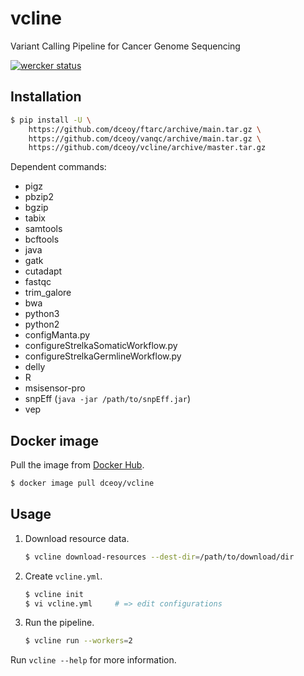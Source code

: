 vcline
======

Variant Calling Pipeline for Cancer Genome Sequencing

[![wercker status](https://app.wercker.com/status/7e550a64d29cd12d0c2eef936867f9be/s/master "wercker status")](https://app.wercker.com/project/byKey/7e550a64d29cd12d0c2eef936867f9be)

Installation
------------

```sh
$ pip install -U \
    https://github.com/dceoy/ftarc/archive/main.tar.gz \
    https://github.com/dceoy/vanqc/archive/main.tar.gz \
    https://github.com/dceoy/vcline/archive/master.tar.gz
```

Dependent commands:

- pigz
- pbzip2
- bgzip
- tabix
- samtools
- bcftools
- java
- gatk
- cutadapt
- fastqc
- trim_galore
- bwa
- python3
- python2
- configManta.py
- configureStrelkaSomaticWorkflow.py
- configureStrelkaGermlineWorkflow.py
- delly
- R
- msisensor-pro
- snpEff (`java -jar /path/to/snpEff.jar`)
- vep

Docker image
------------

Pull the image from [Docker Hub](https://hub.docker.com/r/dceoy/vcline/).

```sh
$ docker image pull dceoy/vcline
```

Usage
-----

1.  Download resource data.

    ```sh
    $ vcline download-resources --dest-dir=/path/to/download/dir
    ```

2.  Create `vcline.yml`.

    ```sh
    $ vcline init
    $ vi vcline.yml     # => edit configurations
    ```

3.  Run the pipeline.

    ```sh
    $ vcline run --workers=2
    ```

Run `vcline --help` for more information.
